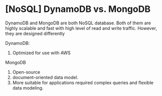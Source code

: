 # \[NoSQL] DynamoDB vs. MongoDB

DynamoDB and MongoDB are both NoSQL database. Both of them are highly scalable and fast with high level of read and write traffic. However, they are designed differently

DynamoDB:&#x20;

1. Optimized for use with AWS

MongoDB

1. Open-source
2. document-oriented data model.&#x20;
3. More suitable for applications required complex queries and flexible data modeling.
